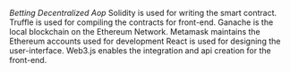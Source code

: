 *Betting Decentralized Aop*
Solidity is used for writing the smart contract.
Truffle is used for compiling the contracts for front-end.
Ganache is the local blockchain on the Ethereum Network. Metamask maintains the Ethereum accounts used for development
React is used for designing the user-interface.
Web3.js enables the integration and api creation for the front-end.
